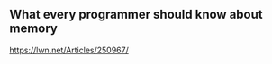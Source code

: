 


What every programmer should know about memory
----------------------------------------------
https://lwn.net/Articles/250967/
